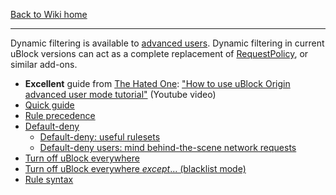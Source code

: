 [Back to Wiki home](https://github.com/gorhill/uBlock/wiki)

***

Dynamic filtering is available to [advanced users](https://github.com/gorhill/uBlock/wiki/Advanced-user-features). Dynamic filtering in current uBlock versions can act as a complete replacement of [RequestPolicy](https://addons.mozilla.org/firefox/addon/requestpolicy/), or similar add-ons.

- **Excellent** guide from [The Hated One](https://www.youtube.com/channel/UCjr2bPAyPV7t35MvcgT3W8Q): ["How to use uBlock Origin advanced user mode tutorial"](https://www.youtube.com/watch?v=2lisQQmWQkY) (Youtube video)
- [Quick guide](https://github.com/gorhill/uBlock/wiki/Dynamic-filtering:-quick-guide)
- [Rule precedence](https://github.com/gorhill/uBlock/wiki/Dynamic-filtering:-precedence)
- [Default-deny](https://github.com/gorhill/uBlock/wiki/Dynamic-filtering:-default-deny)
    - [Default-deny: useful rulesets](https://github.com/gorhill/uBlock/wiki/Dynamic-filtering:-default-deny:-useful-rulesets)
    - [Default-deny users: mind behind-the-scene network requests](https://github.com/gorhill/uBlock/wiki/Behind-the-scene-network-requests)
- [Turn off uBlock everywhere](https://github.com/gorhill/uBlock/wiki/Dynamic-filtering:-turn-off-uBlock-everywhere)
- [Turn off uBlock everywhere _except_... (blacklist mode)](https://github.com/gorhill/uBlock/wiki/Dynamic-filtering:-turn-off-uBlock-everywhere-except)
- [Rule syntax](https://github.com/gorhill/uBlock/wiki/Dynamic-filtering:-rule-syntax)